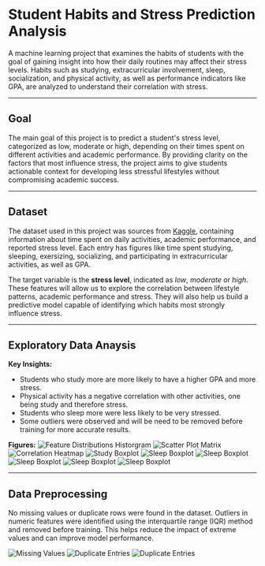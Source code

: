 # Student Habits and Stress Prediction Analysis

A machine learning project that examines the habits of students with the goal of gaining insight into how their daily routines may affect their stress levels. Habits such as studying, extracurricular involvement, sleep, socialization, and physical activity, as well as performance indicators like GPA, are analyzed to understand their correlation with stress.

---

## Goal

The main goal of this project is to predict a student's stress level, categorized as low, moderate or high, depending on their times spent on different activities and academic performance. By providing clarity on the factors that most influence stress, the project aims to give students actionable context for developing less stressful lifestyles without compromising academic success.

---

## Dataset

The dataset used in this project was sources from [Kaggle](https://www.kaggle.com/datasets/afnansaifafnan/study-habits-and-activities-of-students), containing information about time spent on daily activities, academic performance, and reported stress level. Each entry has figures like time spent studying, sleeping, exersizing, socializing, and participating in extracurricular activities, as well as GPA.

The target variable is the **stress level**, indicated as *low*, *moderate* or *high*. These features will allow us to explore the correlation between lifestyle patterns, academic performance and stress. They will also help us build a predictive model capable of identifying which habits most strongly influence stress.

---

## Exploratory Data Anaysis

**Key Insights:**
- Students who study more are more likely to have a higher GPA and more stress.
- Physical activity has a negative correlation with other activities, one being study and therefore stress.
- Students who sleep more were less likely to be very stressed.
- Some outliers were observed and will be need to be removed before training for more accurate results.

**Figures:**
![Feature Distributions Historgram](images/feature_distributions_histogram.png)
![Scatter Plot Matrix](images/scatter_plot_matrix.png)
![Correlation Heatmap](images/correlation_heatmap.png)
![Study Boxplot](images/boxplots_study_hours_per_day.png)
![Sleep Boxplot](images/boxplots_sleep_hours_per_day.png)
![Sleep Boxplot](images/boxplots_extracurricular_hours_per_day.png)
![Sleep Boxplot](images/boxplots_physical_hours_per_day.png)
![Sleep Boxplot](images/boxplots_social_hours_per_day.png)
![Sleep Boxplot](images/boxplots_gpa.png)

---

## Data Preprocessing

No missing values or duplicate rows were found in the dataset. Outliers in numeric features were identified using the interquartile range (IQR) method and removed before training. This helps reduce the impact of extreme values and can improve model performance.

![Missing Values](images/missing_values.png)
![Duplicate Entries](images/duplicate_entries.png)
![Duplicate Entries](images/removed_outliers.png)